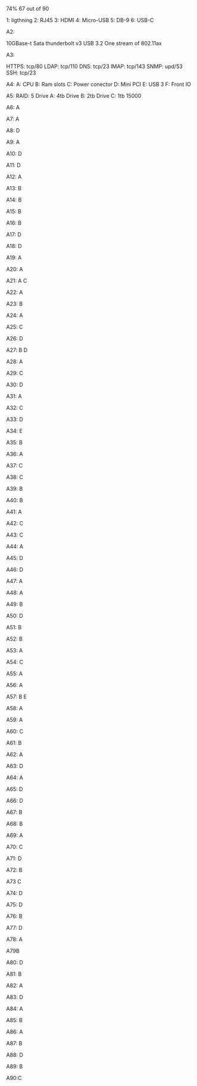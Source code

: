 74%
67 out of 90


1: ligthning
2: RJ45
3: HDMI
4: Micro-USB
5: DB-9
6: USB-C

A2:

10GBase-t
Sata
thunderbolt v3
USB 3.2
One stream of 802.11ax

A3:

HTTPS: tcp/80
LDAP: tcp/110
DNS: tcp/23
IMAP: tcp/143
SNMP: upd/53
SSH: tcp/23

A4:
A: CPU
B: Ram slots
C: Power conector
D: Mini PCI
E: USB 3
F: Front IO

A5:
RAID: 5
Drive A: 4tb
Drive B: 2tb
Drive C: 1tb 15000

A6:
A

A7:
A

A8:
D

A9:
A

A10:
D

A11:
D

A12:
A

A13:
B

A14:
B

A15:
B

A16:
B

A17:
D

A18:
D

A19:
A

A20:
A

A21:
A
C

A22:
A

A23:
B

A24:
A

A25:
C

A26:
D

A27:
B
D

A28:
A

A29:
C

A30:
D

A31:
A

A32:
C

A33:
D

A34:
E

A35:
B

A36:
A

A37:
C

A38:
C

A39:
B

A40:
B

A41:
A

A42:
C

A43:
C

A44:
A

A45:
D

A46:
D

A47:
A

A48:
A

A49:
B

A50:
D

A51:
B

A52:
B

A53:
A

A54:
C

A55:
A

A56:
A

A57:
B
E

A58:
A

A59:
A

A60:
C

A61:
B

A62:
A

A63:
D

A64:
A

A65:
D

A66:
D

A67:
B

A68:
B

A69:
A

A70:
C

A71:
D

A72:
B

A73
C

A74:
D

A75:
D

A76:
B

A77:
D

A78:
A

A79B

A80:
D

A81:
B

A82:
A

A83:
D

A84:
A

A85:
B

A86:
A

A87:
B

A88:
D

A89:
B

A90:C
